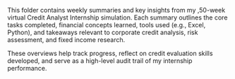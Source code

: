 This folder contains weekly summaries and key insights from my ,50-week virtual Credit Analyst Internship simulation.
Each summary outlines the core tasks completed, financial concepts learned, tools used (e.g., Excel, Python), and takeaways relevant to corporate credit analysis, risk assessment, and fixed income research.

These overviews help track progress, reflect on credit evaluation skills developed, and serve as a high-level audit trail of my internship performance.

